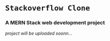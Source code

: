 # `Stackoverflow Clone`
### A MERN Stack web development project

_project will be uploaded soonn..._
